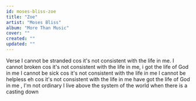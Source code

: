 ```yaml
---
id: moses-bliss-zoe
title: "Zoe"
artist: "Moses Bliss"
album: "More Than Music"
cover: ""
created: ""
updated: ""
---
```


Verse I cannot be stranded cos it's not consistent with the life in me. I cannot broken cos it's not consistent with the life in me, i got the life of God in me I cannot be sick cos it's not consistent with the life in me I cannot be helpless eh cos it's not consistent with the life in me have got the life of God in me , I'm not ordinary I live above the system of the world when there is a casting down